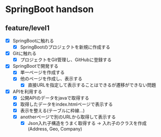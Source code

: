 # SpringBoot handson

## feature/level1

- [x] SpringBootに触れる
    - [x] SpringBootのプロジェクトを新規に作成する
- [x] Gitに触れる
    - [x] プロジェクトをGit管理し、GitHubに登録する
- [x] SpringBootで開発する
    - [x] 単一ページを作成する
    - [x] 他のページを作成し、表示する
        - [x] 直接URLを指定して表示することはできるが遷移ができない問題
- [x] APIを利用する
    - [x] 公開APIのデータをjavaで取得する
    - [x] 取得したデータをindex.htmlページで表示する
    - [x] 表示を整える(テーブルに枠線...)
    - [x] anotherページで別のURLから取得して表示する
        - [x] Json入れ子構造をうまく取得する -> 入れ子のクラスを作成(Address, Geo, Company)